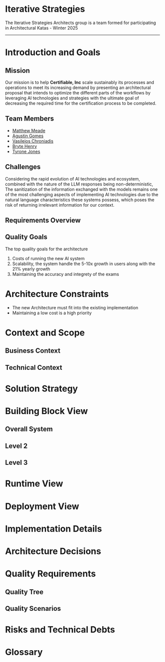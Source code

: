 # Iterative Strategies

The Iterative Strategies Architects group is a team formed for participating in Architectural Katas - Winter 2025

---

# Introduction and Goals

<!-- https://docs.arc42.org/section-1/ -->

## **Mission**

Our mission is to help **Certifiable, Inc** scale sustainably its processes and operations to meet its increasing demand by presenting an architectural proposal that intends to optimize the different parts of the workflows by leveraging AI technologies and strategies with the ultimate goal of decreasing the required time for the certification process to be completed.

## Team Members

- [Matthew Meade](https://www.linkedin.com/in/matthewmeade/)
- [Agustin Gomes](https://www.linkedin.com/in/agustingomes)
- [Vasileios Chroniadis](https://www.linkedin.com/in/chronvas/)
- [Bryte Henry](https://www.linkedin.com/in/bryte-h/)
- [Tyrone Jones](https://www.linkedin.com/in/tyronefjones/)



## **Challenges**

Considering the rapid evolution of AI technologies and ecosystem, combined with the nature of the LLM responses being non-deterministic, The sanitization of the information exchanged with the models remains one of the most challenging aspects of implementing AI technologies due to the natural language characteristics these systems possess, which poses the risk of returning irrelevant information for our context.


## Requirements Overview
<!-- 
    - Short description of the functional requirements
    - From the point of view of the end users
    - Short text description, possibly in a table. 
    - Link to more detailed requirements documentation

    Examples
    - https://docs.arc42.org/examples/overview-example-htmlsc-1/
    - https://docs.arc42.org/examples/overview-example-3/

 -->


## Quality Goals
<!-- 
    - Top 3-5 quality goals for the architecture in a table
    - Note: Goals for the artecture itself, not the product
    - For example reliability, security, sustainability

    Example
    - https://docs.arc42.org/examples/quality-tpu-1/
-->
The top quality goals for the architecture

1. Costs of running the new AI system
2. Scalability, the system handle the 5-10x growth in users along with the 21% yearly growth
3. Maintaining the accuracy and integrety of the exams



# Architecture Constraints
<!-- 
    https://docs.arc42.org/section-2/ 

    - Any requirement that constrains the design and implementation, a simple list

    Example: 
    - https://docs.arc42.org/examples/constraints-1/
-->

- The new Architecture must fit into the existing implementation
- Maintaining a low cost is a high priority


# Context and Scope
<!-- https://docs.arc42.org/section-3/ -->

## Business Context
<!--
    - The context of business stakeholder's point of view. What data is exchanged and the environment
    - Diagrams shoing the system as a black box, specifying the interfaces with stakeholders
    - Alternatively (or additionally) you can use a table. The title of the table is the name of your system, the three columns contain the name of the communication partner, the inputs, and the outputs.

    Examples
    - https://docs.arc42.org/examples/business-context-1/
    - https://docs.arc42.org/examples/context-business-2/
    - https://docs.arc42.org/examples/business-context-3/

-->

## Technical Context
<!-- 
    - Technical interfaces linking the system to its environment, I/O
    - Interactions with external services or hardware. An example for our project would be if we're interfacing with an external managed AI service?

    Examples
    - https://docs.arc42.org/examples/technical-context-1/
    - https://docs.arc42.org/examples/technical-context-4/

-->


# Solution Strategy
<!-- 
    https://docs.arc42.org/section-4/ 
    
    - A short summary aof the fundamental decisions and soultion strategies that shape the system's architecture
    - Technology Decisions, design or architectural pattern, how to achieve quality goals, revelant org decisions and processes
    - Table or list
    - Link to later sections 5 or 8 for more details
    
    Examples
    - https://docs.arc42.org/examples/solution-strategy-htmlsc-1/
    - https://docs.arc42.org/examples/solution-strategy-mama-2/

-->


# Building Block View
<!-- 
    https://docs.arc42.org/section-5/

    - The static decomposisition of the system as building blocks
    - Modules, components, interfaces, dependencies with relationships and associations
    - Hierarchial collection of diagrams and descriptions

    Levels
    - Level 1: white box description of the overall system together with black box descriptions of all contained building blocks.
    - Level 2: zooms into some building blocks of level 1
    - Level 3: zooms into some building blocks of level 2
    - ...
    - Level n: ...

    Examples:
    - (all levels) https://docs.arc42.org/examples/buildingblock-hsc/
    - (level 1) https://docs.arc42.org/examples/buildingblock-tpu-1/
    - (level 2) https://docs.arc42.org/examples/buildingblock-tpu-2/
-->

## Overall System 
<!-- 
    https://docs.arc42.org/section-5/#51-whitebox-overall-system

    - The decomposition of the overall system using the white box template
    - An overview diagram
    - A motivation for the decomposition
    - Black box descriptions of the building blocks. A list or a table

    Example
    - https://docs.arc42.org/examples/buildingblock-tpu-1/
-->


## Level 2
<!-- 
    - Specify the inner structure of some of the blocks from level 1
    - Please prefer relevance over completeness. Specify only important, surprising, risky, complex or volatile building blocks. 

    Example
    - https://docs.arc42.org/examples/buildingblock-tpu-2/
-->

## Level 3
<!-- 
    - Specify the inner structure of some of the blocks from level 2

-->


<!-- ## Level n ... Not sure how deep we need to go, I'd assume 3 is enough -->



# Runtime View
<!-- 
    https://docs.arc42.org/section-6/

    - This section describes concrete behavior and interaction of the system's building blocks in the form of scenarios
    - Important use cases or features, how they're executed
    - Interactions at critical interfaces
    - Operation and administration - launch, start, stop
    - Error and exception scenarios

    - Note: 
        - The main criterion for the choice of possible scenarios (sequences, workflows) is their architectural relevancy. 
        - It is not important to describe a large number of scenarios. You should rather document a representative selection.

    - Possible scenario notations
        - Numbered list of steps
        - Activity diagrams or flow charts
        - Sequence Diagrams
        - BPMN or EPCs
        - State Machines

    Examples:
    - https://docs.arc42.org/examples/runtime-1/
    - https://docs.arc42.org/examples/runtime-mama-2/
    - https://docs.arc42.org/examples/runtime-tpu-1/
-->


# Deployment View
<!-- 
    https://docs.arc42.org/section-7/

    (We don't have much detail on how the current system is deployed, so not sure how we would deal with that here)

    - Technical infrastructure used to execute the system
    - Elements like geographical locations, environments, hardware, channels, topoligies
    - Mapping of what software runs on which infrastructure elements
    - Can include any different environments, eg if we have prod and testing environments
    - Only include the level of detail necessary

    Example 1
    - https://docs.arc42.org/examples/deployment-1/
    - https://docs.arc42.org/examples/deployment-htmlsc-1/
    - https://docs.arc42.org/examples/deployment-2/
-->


# Implementation Details
<!-- 

    Note: This is called "Crosscutting Concepts" by arc42, but I didn't think that was a good title for the section

    https://docs.arc42.org/section-8/

    Principal regulations and solution ideas that are relevant in multiple parts of the system, such as:
    - Domain Models
    - Architectural patterns or design patterns
    - Rules for using specific technology
    - Implementation rules

    Suggested structure
    - Domain concepts
    - User Experience concepts (UX)
    - Safety and security concepts
    - Architecture and design patterns
    - “Under-the-hood” concepts
    - Development concepts
    - Operational concepts

    Examples:
    - Within a system, a common format for log-messages shall be established, combined with a common convention of choosing the appropriate log-destination. These decisions, along with implementation examples, could be described as “logging-concept”.
    - A system has numerous backend services, that communicate among each other based upon remote procedure calls or http-based REST. Calling services (“consumers”) always need to authenticate themselves to the called service (“provider”). For this authentication, a central common authorization service has to be used. The technical and organizational details such authentication could be described as “backend authentication concept”.
    - https://docs.arc42.org/examples/concept-htmlsc-1/
    - https://docs.arc42.org/examples/concept-htmlsc-2/
    - https://docs.arc42.org/examples/concept-tpu-1/
    - https://docs.arc42.org/examples/concept-tpu-2/
-->


# Architecture Decisions
<!-- 
    https://docs.arc42.org/section-9/

    - Important architecture decisions including rationailes. 
    - We can include links to ./ADRs here
    - Order by importants, date, or something else

    Examples:
    - https://docs.arc42.org/examples/decision-use-adrs/
    - https://docs.arc42.org/examples/decision-htmlsc/
    - https://docs.arc42.org/examples/decision-tpu-1/
-->


# Quality Requirements
<!-- 
    https://docs.arc42.org/section-10/ 

    Make sure to include the high priority goals added in the introduction section
-->

## Quality Tree
<!-- 

    - Table or tree of quality requirements with quality/evalutation scenarios
    - ATAM format: https://en.wikipedia.org/wiki/Architecture_tradeoff_analysis_method
    - Include links to the 'quality scenarios' section

    Example:
    - https://docs.arc42.org/examples/quality-tpu-1/
-->

## Quality Scenarios
<!--
    - Explanations of quality requirements 
    - Descrive what should happen when some stimulus occurs
    - Usage scenarios
        - the system's runtime reaction: efficiency  or peformance
        - Eg the system reacts to a user's request in one second
    - Change scenarios
        - describe a modification of the system or its environment
        - eg: requirements change (needing to change LLMs?)


    Example:
    - https://docs.arc42.org/examples/quality-htmlsc-2/
-->


# Risks and Technical Debts
<!-- 
    https://docs.arc42.org/section-11/

    - Identified technical risks or debts ordered by priority
    - Include suggested measures to minimize, mitigate, or avoid risks

    Examples:
    - https://docs.arc42.org/examples/risk-htmlsc-1/
    - https://docs.arc42.org/examples/risk-tpu-1/
-->


# Glossary
<!-- 
    https://docs.arc42.org/section-12/

    - Important domain and technical terms stakeholders use when discussing the system
    - Table with term and definition columns

    Example:
    - https://docs.arc42.org/examples/glossary-1/
-->